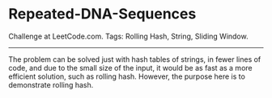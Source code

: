 # Repeated-DNA-Sequences
Challenge at LeetCode.com. Tags: Rolling Hash, String, Sliding Window.

---------------------------------------------------------------------------------------------------------------------------------------------------------------------

The problem can be solved just with hash tables of strings, in  fewer lines of code, and due to the small size of the input, 
it would be as fast as a more efficient solution, such as rolling hash. However, the purpose here is to demonstrate rolling hash. 
